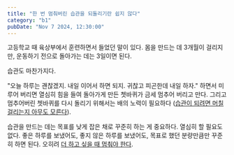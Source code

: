 ```yaml
---
title: "한 번 멈춰버린 습관을 되돌리기란 쉽지 않다"
category: "b1"
pubDate: "Nov 7 2024, 12:30:00"
---
```


고등학교 때 육상부에서 훈련하면서 들었던 말이 있다.
몸을 만드는 데 3개월이 걸리지만, 운동하기 전으로 돌아가는 데는 3일이면 된다.

습관도 마찬가지다.

"오늘 하루는 괜찮겠지. 내일 이어서 하면 되지. 귀찮고 피곤한데 내일 하자." 하면서 미루어 버리면 열심히 힘을 들여 돌아가게 만든 쳇바퀴가 금세 멈추어 버리고 만다. 그리고 멈추어버린 쳇바퀴를 다시 돌리기 위해서는 배의 노력이 필요하다 ([습관이 되려면 머칠 걸리는지 아무도 모른다](/note/습관이-되려면-며칠-걸리는지-아무도-모른다)). 

습관을 만드는 데는 목표를 낮게 잡은 채로 꾸준히 하는 게 중요하다. 열심히 할 필요도 없다. 좋은 하루를 보냈어도, 좋지 않은 하루를 보냈어도, 목표로 했던 분량만큼만 꾸준히 하면 된다. 오히려 [더 하고 싶을 때 멈춰야 한다](/note/더-하고-싶을-때-멈춰야-한다).